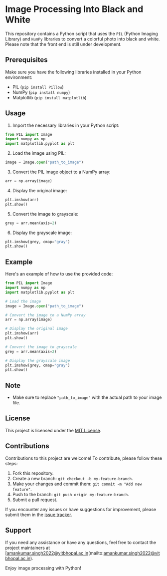 # Image Processing Into Black and White

This repository contains a Python script that uses the `PIL` (Python Imaging Library) and `NumPy` libraries to convert a colorful photo into black and white. Please note that the front end is still under development.

## Prerequisites

Make sure you have the following libraries installed in your Python environment:

- PIL (`pip install Pillow`)
- NumPy (`pip install numpy`)
- Matplotlib (`pip install matplotlib`)

## Usage

1. Import the necessary libraries in your Python script:

```python
from PIL import Image
import numpy as np
import matplotlib.pyplot as plt
```

2. Load the image using PIL:

```python
image = Image.open("path_to_image")
```

3. Convert the PIL image object to a NumPy array:

```python
arr = np.array(image)
```

4. Display the original image:

```python
plt.imshow(arr)
plt.show()
```

5. Convert the image to grayscale:

```python
grey = arr.mean(axis=2)
```

6. Display the grayscale image:

```python
plt.imshow(grey, cmap="gray")
plt.show()
```

## Example

Here's an example of how to use the provided code:

```python
from PIL import Image
import numpy as np
import matplotlib.pyplot as plt

# Load the image
image = Image.open("path_to_image")

# Convert the image to a NumPy array
arr = np.array(image)

# Display the original image
plt.imshow(arr)
plt.show()

# Convert the image to grayscale
grey = arr.mean(axis=2)

# Display the grayscale image
plt.imshow(grey, cmap="gray")
plt.show()
```

## Note

- Make sure to replace `"path_to_image"` with the actual path to your image file.

## License

This project is licensed under the [MIT License](LICENSE).

## Contributions

Contributions to this project are welcome! To contribute, please follow these steps:

1. Fork this repository.
2. Create a new branch: `git checkout -b my-feature-branch`.
3. Make your changes and commit them: `git commit -m "Add new feature"`.
4. Push to the branch: `git push origin my-feature-branch`.
5. Submit a pull request.

If you encounter any issues or have suggestions for improvement, please submit them in the [issue tracker](https://github.com/Jr-Einstein/Image-Processing-Into-Black-and-White/issues).

## Support

If you need any assistance or have any questions, feel free to contact the project maintainers at [amankumar.singh2022@vitbhopal.ac.in(mailto:amankumar.singh2022@vitbhopal.ac.in).

Enjoy image processing with Python!
